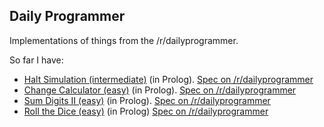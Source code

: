 ## Daily Programmer

Implementations of things from the /r/dailyprogrammer.

So far I have:

 * [Halt Simulation (intermediate)](https://bitbucket.org/fusiongyro/dailyprogrammer/src/tip/2013/05/22-halt-simulation/) (in Prolog).
   [Spec on /r/dailyprogrammer](http://www.reddit.com/r/dailyprogrammer/comments/1euacb/052213_challenge_125_intermediate_halt_its/)
 * [Change Calculator (easy)](https://bitbucket.org/fusiongyro/dailyprogrammer/src/tip/2013/01/28-change-calculator/change.pl) (in Prolog).
   [Spec on /r/dailyprogrammer](http://www.reddit.com/r/dailyprogrammer/comments/17f3y2/012813_challenge_119_easy_change_calculator/)
 * [Sum Digits II (easy)](https://bitbucket.org/fusiongyro/dailyprogrammer/src/tip/2013/06/04-sum-digits/sum_digits.pl) (in Prolog).
   [Spec on /r/dailyprogrammer](http://www.reddit.com/r/dailyprogrammer/comments/1fnutb/06413_challenge_128_easy_sumthedigits_part_ii/)
 * [Roll the Dice (easy)](https://bitbucket.org/fusiongyro/dailyprogrammer/src/tip/2013/06/17-roll-the-dice/die.pl) (in Prolog)
   [Spec on /r/dailyprogrammer](http://www.reddit.com/r/dailyprogrammer/comments/1givnn/061713_challenge_130_easy_roll_the_dies/)
